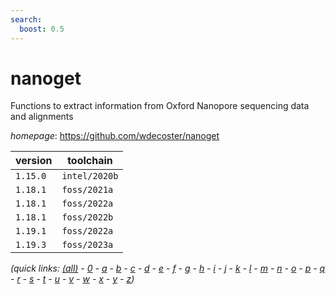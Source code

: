 ```yaml
---
search:
  boost: 0.5
---
```

# nanoget

Functions to extract information from Oxford Nanopore sequencing data and alignments

*homepage*: <https://github.com/wdecoster/nanoget>

version | toolchain
--------|----------
``1.15.0`` | ``intel/2020b``
``1.18.1`` | ``foss/2021a``
``1.18.1`` | ``foss/2022a``
``1.18.1`` | ``foss/2022b``
``1.19.1`` | ``foss/2022a``
``1.19.3`` | ``foss/2023a``


*(quick links: [(all)](../index.md) - [0](../0/index.md) - [a](../a/index.md) - [b](../b/index.md) - [c](../c/index.md) - [d](../d/index.md) - [e](../e/index.md) - [f](../f/index.md) - [g](../g/index.md) - [h](../h/index.md) - [i](../i/index.md) - [j](../j/index.md) - [k](../k/index.md) - [l](../l/index.md) - [m](../m/index.md) - [n](../n/index.md) - [o](../o/index.md) - [p](../p/index.md) - [q](../q/index.md) - [r](../r/index.md) - [s](../s/index.md) - [t](../t/index.md) - [u](../u/index.md) - [v](../v/index.md) - [w](../w/index.md) - [x](../x/index.md) - [y](../y/index.md) - [z](../z/index.md))*

